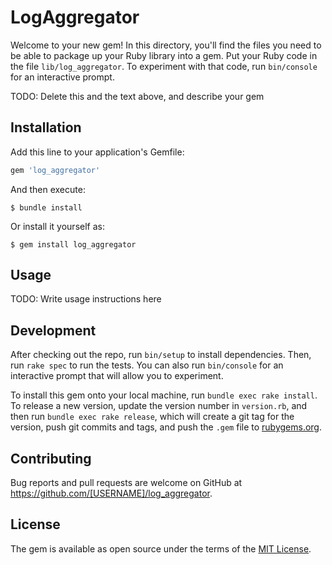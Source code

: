 # LogAggregator

Welcome to your new gem! In this directory, you'll find the files you need to be able to package up your Ruby library into a gem. Put your Ruby code in the file `lib/log_aggregator`. To experiment with that code, run `bin/console` for an interactive prompt.

TODO: Delete this and the text above, and describe your gem

## Installation

Add this line to your application's Gemfile:

```ruby
gem 'log_aggregator'
```

And then execute:

    $ bundle install

Or install it yourself as:

    $ gem install log_aggregator

## Usage

TODO: Write usage instructions here

## Development

After checking out the repo, run `bin/setup` to install dependencies. Then, run `rake spec` to run the tests. You can also run `bin/console` for an interactive prompt that will allow you to experiment.

To install this gem onto your local machine, run `bundle exec rake install`. To release a new version, update the version number in `version.rb`, and then run `bundle exec rake release`, which will create a git tag for the version, push git commits and tags, and push the `.gem` file to [rubygems.org](https://rubygems.org).

## Contributing

Bug reports and pull requests are welcome on GitHub at https://github.com/[USERNAME]/log_aggregator.


## License

The gem is available as open source under the terms of the [MIT License](https://opensource.org/licenses/MIT).
